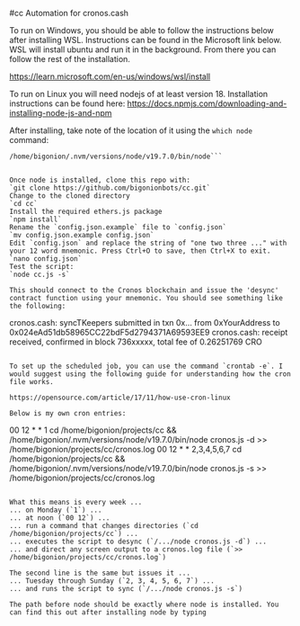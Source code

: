 #cc
Automation for cronos.cash

To run on Windows, you should be able to follow the instructions below after installing WSL. Instructions can be found in the Microsoft link below. WSL will install ubuntu and run it in the background. From there you can follow the rest of the installation.

https://learn.microsoft.com/en-us/windows/wsl/install

To run on Linux you will need nodejs of at least version 18. Installation instructions can be found here:
https://docs.npmjs.com/downloading-and-installing-node-js-and-npm

After installing, take note of the location of it using the `which node` command:
```bigonion@theshed:~/projects/cc$ which node
/home/bigonion/.nvm/versions/node/v19.7.0/bin/node```


Once node is installed, clone this repo with:
`git clone https://github.com/bigonionbots/cc.git`
Change to the cloned directory
`cd cc`
Install the required ethers.js package
`npm install`
Rename the `config.json.example` file to `config.json`
`mv config.json.example config.json`
Edit `config.json` and replace the string of "one two three ..." with your 12 word mnemonic. Press Ctrl+O to save, then Ctrl+X to exit.
`nano config.json`
Test the script:
`node cc.js -s`

This should connect to the Cronos blockchain and issue the 'desync' contract function using your mnemonic. You should see something like the following:
```
cronos.cash: syncTKeepers submitted in txn 0x... from 0xYourAddress to 0x024eAd51db58965CC22bdF5d2794371A69593EE9
cronos.cash: receipt received, confirmed in block 736xxxxx, total fee of 0.26251769 CRO
```

To set up the scheduled job, you can use the command `crontab -e`. I would suggest using the following guide for understanding how the cron file works.

https://opensource.com/article/17/11/how-use-cron-linux

Below is my own cron entries:
```
00 12 * * 1 cd /home/bigonion/projects/cc && /home/bigonion/.nvm/versions/node/v19.7.0/bin/node cronos.js -d >> /home/bigonion/projects/cc/cronos.log
00 12 * * 2,3,4,5,6,7 cd /home/bigonion/projects/cc && /home/bigonion/.nvm/versions/node/v19.7.0/bin/node cronos.js -s >> /home/bigonion/projects/cc/cronos.log
```

What this means is every week ...
... on Monday (`1`) ...
... at noon (`00 12`) ... 
... run a command that changes directories (`cd /home/bigonion/projects/cc`) ...
... executes the script to desync (`/.../node cronos.js -d`) ...
... and direct any screen output to a cronos.log file (`>> /home/bigonion/projects/cc/cronos.log`)

The second line is the same but issues it ...
... Tuesday through Sunday (`2, 3, 4, 5, 6, 7`) ...
... and runs the script to sync (`/.../node cronos.js -s`)

The path before node should be exactly where node is installed. You can find this out after installing node by typing
